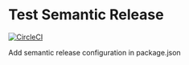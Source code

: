 # Test Semantic Release

[![CircleCI](https://circleci.com/gh/wizapp/TestSemanticRelease.svg?style=svg)](https://circleci.com/gh/wizapp/TestSemanticRelease)

Add semantic release configuration in package.json

